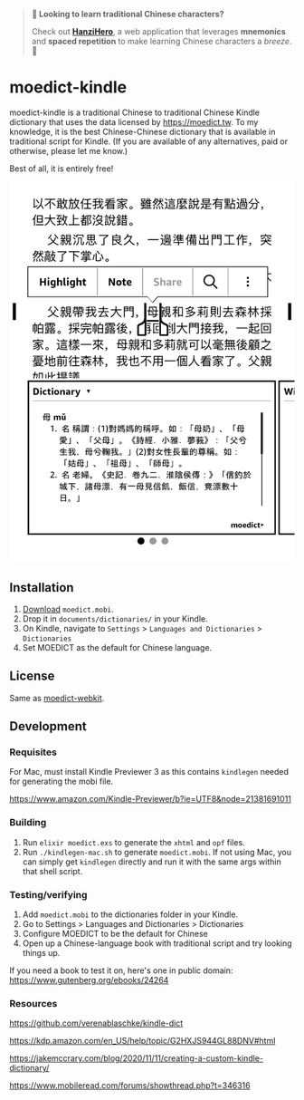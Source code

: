 > **👋 Looking to learn traditional Chinese characters?**
> 
> Check out **[HanziHero](https://hanzihero.com)**, a web application that leverages **mnemonics** and **spaced repetition** to make learning Chinese characters a *breeze*. 🎉

# moedict-kindle

moedict-kindle is a traditional Chinese to traditional Chinese Kindle dictionary that uses the data licensed by https://moedict.tw.
To my knowledge, it is the best Chinese-Chinese dictionary that is available in traditional script for Kindle.
(If you are available of any alternatives, paid or otherwise, please let me know.)

Best of all, it is entirely free!

![moedict usage screenshot](screenshot.png)

## Installation

1. [Download](https://github.com/hanzihero/moedict-kindle/releases/download/2023-10-15/moedict.mobi) `moedict.mobi`.
2. Drop it in `documents/dictionaries/` in your Kindle.
3. On Kindle, navigate to `Settings` > `Languages and Dictionaries` > `Dictionaries`
4. Set MOEDICT as the default for Chinese language. 

## License

Same as [moedict-webkit](https://github.com/g0v/moedict-webkit/).

## Development

### Requisites

For Mac, must install Kindle Previewer 3 as this contains `kindlegen` needed for generating the mobi file.

https://www.amazon.com/Kindle-Previewer/b?ie=UTF8&node=21381691011

### Building

1. Run `elixir moedict.exs` to generate the `xhtml` and `opf` files.
2. Run `./kindlegen-mac.sh` to generate `moedict.mobi`. If not using Mac, you can simply get `kindlegen` directly and run it with the same args within that shell script.

### Testing/verifying

1. Add `moedict.mobi` to the dictionaries folder in your Kindle.
2. Go to Settings > Languages and Dictionaries > Dictionaries
3. Configure MOEDICT to be the default for Chinese
4. Open up a Chinese-language book with traditional script and try looking things up.

If you need a book to test it on, here's one in public domain: https://www.gutenberg.org/ebooks/24264

### Resources

https://github.com/verenablaschke/kindle-dict

https://kdp.amazon.com/en_US/help/topic/G2HXJS944GL88DNV#html

https://jakemccrary.com/blog/2020/11/11/creating-a-custom-kindle-dictionary/

https://www.mobileread.com/forums/showthread.php?t=346316
